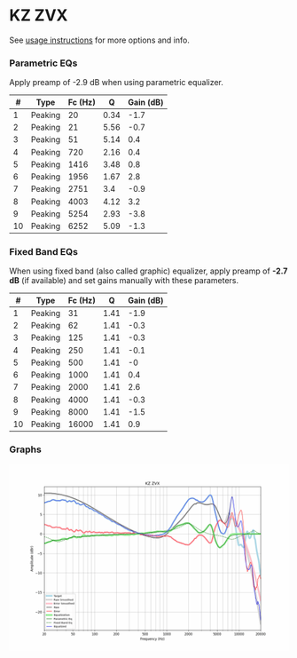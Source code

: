 # KZ ZVX
See [usage instructions](https://github.com/jaakkopasanen/AutoEq#usage) for more options and info.

### Parametric EQs
Apply preamp of -2.9 dB when using parametric equalizer.

|   # | Type    |   Fc (Hz) |    Q |   Gain (dB) |
|-----|---------|-----------|------|-------------|
|   1 | Peaking |        20 | 0.34 |        -1.7 |
|   2 | Peaking |        21 | 5.56 |        -0.7 |
|   3 | Peaking |        51 | 5.14 |         0.4 |
|   4 | Peaking |       720 | 2.16 |         0.4 |
|   5 | Peaking |      1416 | 3.48 |         0.8 |
|   6 | Peaking |      1956 | 1.67 |         2.8 |
|   7 | Peaking |      2751 | 3.4  |        -0.9 |
|   8 | Peaking |      4003 | 4.12 |         3.2 |
|   9 | Peaking |      5254 | 2.93 |        -3.8 |
|  10 | Peaking |      6252 | 5.09 |        -1.3 |

### Fixed Band EQs
When using fixed band (also called graphic) equalizer, apply preamp of **-2.7 dB** (if available) and set gains manually with these parameters.

|   # | Type    |   Fc (Hz) |    Q |   Gain (dB) |
|-----|---------|-----------|------|-------------|
|   1 | Peaking |        31 | 1.41 |        -1.9 |
|   2 | Peaking |        62 | 1.41 |        -0.3 |
|   3 | Peaking |       125 | 1.41 |        -0.3 |
|   4 | Peaking |       250 | 1.41 |        -0.1 |
|   5 | Peaking |       500 | 1.41 |        -0   |
|   6 | Peaking |      1000 | 1.41 |         0.4 |
|   7 | Peaking |      2000 | 1.41 |         2.6 |
|   8 | Peaking |      4000 | 1.41 |        -0.3 |
|   9 | Peaking |      8000 | 1.41 |        -1.5 |
|  10 | Peaking |     16000 | 1.41 |         0.9 |

### Graphs
![](./KZ%20ZVX.png)
